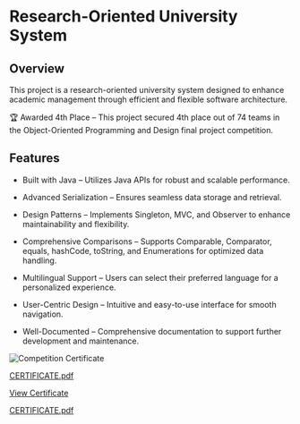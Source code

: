 
# Research-Oriented University System

## Overview

This project is a research-oriented university system designed to enhance academic management through efficient and flexible software architecture.

🏆 Awarded 4th Place – This project secured 4th place out of 74 teams in the Object-Oriented Programming and Design final project competition.

## Features

- Built with Java – Utilizes Java APIs for robust and scalable performance.

- Advanced Serialization – Ensures seamless data storage and retrieval.

- Design Patterns – Implements Singleton, MVC, and Observer to enhance maintainability and flexibility.

- Comprehensive Comparisons – Supports Comparable, Comparator, equals, hashCode, toString, and Enumerations for optimized data handling.

- Multilingual Support – Users can select their preferred language for a personalized experience.

- User-Centric Design – Intuitive and easy-to-use interface for smooth navigation.

- Well-Documented – Comprehensive documentation to support further development and maintenance.

![Competition Certificate](https://github.com/user-attachments/files/19551406/CERTIFICATE.jpg)

[CERTIFICATE.pdf](https://github.com/user-attachments/files/19551406/CERTIFICATE.pdf)



[View Certificate](https://github.com/user-attachments/files/19551226/CERTIFICATE.pdf)

[CERTIFICATE.pdf](https://github.com/user-attachments/files/19551226/CERTIFICATE.pdf)
